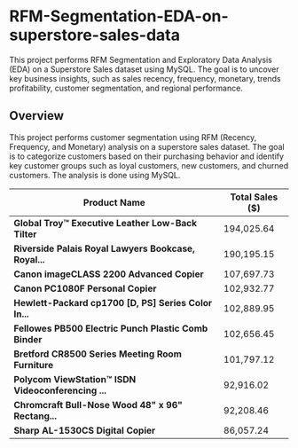 # RFM-Segmentation-EDA-on-superstore-sales-data
This project performs RFM Segmentation and Exploratory Data Analysis (EDA) on a Superstore Sales dataset using MySQL. The goal is to uncover key business insights, such as sales  recency, frequency, monetary, trends profitability, customer segmentation, and regional performance.

## Overview
This project performs customer segmentation using RFM (Recency, Frequency, and Monetary) analysis on a superstore sales dataset. The goal is to categorize customers based on their purchasing behavior and identify key customer groups such as loyal customers, new customers, and churned customers. The analysis is done using MySQL.




| **Product Name** | **Total Sales ($)** |
|------------------|--------------------|
| **Global Troy™ Executive Leather Low-Back Tilter** | 194,025.64 |
| **Riverside Palais Royal Lawyers Bookcase, Royal...** | 190,195.15 |
| **Canon imageCLASS 2200 Advanced Copier** | 107,697.73 |
| **Canon PC1080F Personal Copier** | 102,932.77 |
| **Hewlett-Packard cp1700 [D, PS] Series Color In...** | 102,889.95 |
| **Fellowes PB500 Electric Punch Plastic Comb Binder** | 102,656.45 |
| **Bretford CR8500 Series Meeting Room Furniture** | 101,797.12 |
| **Polycom ViewStation™ ISDN Videoconferencing ...** | 92,916.02 |
| **Chromcraft Bull-Nose Wood 48" x 96" Rectang...** | 92,208.46 |
| **Sharp AL-1530CS Digital Copier** | 86,057.24 |
